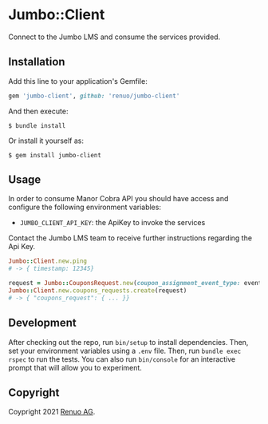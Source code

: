 # Jumbo::Client

Connect to the Jumbo LMS and consume the services provided.

## Installation

Add this line to your application's Gemfile:

```ruby
gem 'jumbo-client', github: 'renuo/jumbo-client'
```

And then execute:

    $ bundle install

Or install it yourself as:

    $ gem install jumbo-client

## Usage

In order to consume Manor Cobra API you should have access and configure the following environment variables:
* `JUMBO_CLIENT_API_KEY`: the ApiKey to invoke the services

Contact the Jumbo LMS team to receive further instructions regarding the Api Key.

```ruby
Jumbo::Client.new.ping
# -> { timestamp: 12345}

request = Jumbo::CouponsRequest.new(coupon_assignment_event_type: event_type, loyalty_code: '1234567890')
Jumbo::Client.new.coupons_requests.create(request)
# -> { "coupons_request": { ... }}
```
## Development

After checking out the repo, run `bin/setup` to install dependencies.
Then, set your environment variables using a `.env` file.
Then, run `bundle exec rspec` to run the tests. 
You can also run `bin/console` for an interactive prompt that will allow you to experiment.

## Copyright

Coypright 2021 [Renuo AG](https://www.renuo.ch/).
